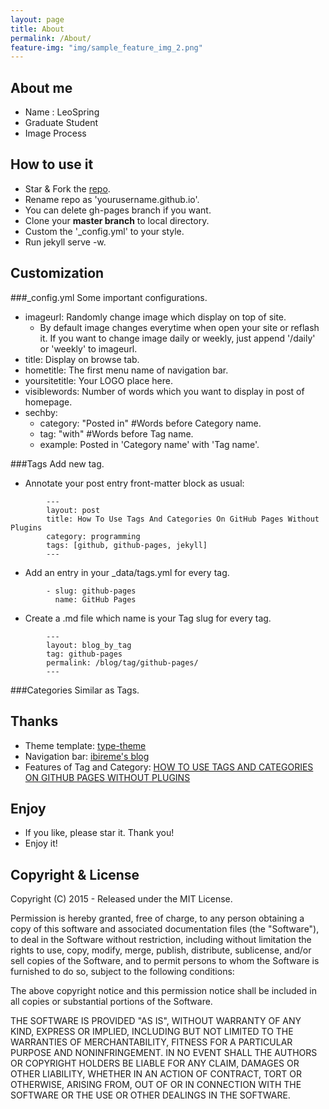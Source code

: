 ```yaml
---
layout: page
title: About
permalink: /About/
feature-img: "img/sample_feature_img_2.png"
---
```


## About me
   * Name : LeoSpring
   * Graduate Student
   * Image Process
   
##  How to use it
* Star & Fork the [repo](https://github.com/fengzhichu/fengzhichu-theme).
* Rename repo as 'yourusername.github.io'.
* You can delete gh-pages branch if you want.
* Clone your <b>master branch</b> to local directory.
* Custom the '_config.yml' to your style.
* Run jekyll serve -w.
## Customization

###_config.yml
Some important configurations.

* imageurl: Randomly change image which display on top of site.
  * By default image changes everytime when open your site or reflash it. If you want to change image daily or weekly, just append '/daily' or 'weekly' to imageurl.
* title: Display on browse tab.
* hometitle: The first menu name of navigation bar.
* yoursitetitle: Your LOGO place here.
* visiblewords: Number of words which you want to display in post of homepage.
* sechby:
  * category: "Posted in" #Words before Category name.
  * tag: "with" #Words before Tag name.
  * example: Posted in 'Category name' with 'Tag name'.

###Tags
Add new tag.

* Annotate your post entry front-matter block as usual:

```
		---
		layout: post
		title: How To Use Tags And Categories On GitHub Pages Without Plugins
		category: programming
		tags: [github, github-pages, jekyll]
		---
```

* Add an entry in your _data/tags.yml for every tag.

```
		- slug: github-pages
		  name: GitHub Pages
```

* Create a .md file which name is your Tag slug for every tag.

```
		---
		layout: blog_by_tag
		tag: github-pages
		permalink: /blog/tag/github-pages/
		---
  ```

###Categories
Similar as Tags.

## Thanks
* Theme template: [type-theme](https://github.com/rohanchandra/type-theme)
* Navigation bar: [ibireme's blog](http://blog.ibireme.com)
* Features of Tag and Category: [HOW TO USE TAGS AND CATEGORIES ON GITHUB PAGES WITHOUT PLUGINS](http://www.minddust.com/post/tags-and-categories-on-github-pages/)

## Enjoy
- If you like, please star it. Thank you!
- Enjoy it!

## Copyright & License
Copyright (C) 2015 - Released under the MIT License.

Permission is hereby granted, free of charge, to any person obtaining a copy of this software and associated documentation files (the "Software"), to deal in the Software without restriction, including without limitation the rights to use, copy, modify, merge, publish, distribute, sublicense, and/or sell copies of the Software, and to permit persons to whom the Software is furnished to do so, subject to the following conditions:

The above copyright notice and this permission notice shall be included in all copies or substantial portions of the Software.

THE SOFTWARE IS PROVIDED "AS IS", WITHOUT WARRANTY OF ANY KIND, EXPRESS OR IMPLIED, INCLUDING BUT NOT LIMITED TO THE WARRANTIES OF MERCHANTABILITY, FITNESS FOR A PARTICULAR PURPOSE AND
NONINFRINGEMENT. IN NO EVENT SHALL THE AUTHORS OR COPYRIGHT HOLDERS BE LIABLE FOR ANY CLAIM, DAMAGES OR OTHER LIABILITY, WHETHER IN AN ACTION OF CONTRACT, TORT OR OTHERWISE, ARISING FROM, OUT OF OR IN CONNECTION WITH THE SOFTWARE OR THE USE OR OTHER DEALINGS IN THE SOFTWARE. 
